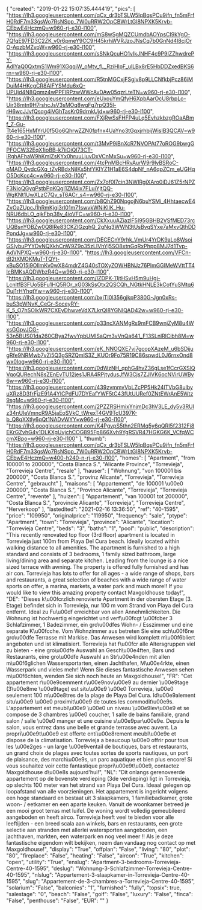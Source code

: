 {
"created": "2019-01-22 15:07:35.444419",
"pics": [
"https://lh3.googleusercontent.com/qCx_dr3bTSLW5IqBqsPCu9ifn_fn5mFrfH0RdF7m33gsWo7RsNSpp_7W0uRRW2OpCBWrLtGl8NPXK5Krvb-CEbwE4HczmQ=w960-rj-e30-l100",
"https://lh3.googleusercontent.com/mS8wSgMQZCUmdbAOYpsCI9kYgO-7QfqE97FD3C2ZK_v0r6pmeY9CC9H45krhWVRJzoJNsCq7b0GnNd4I8cjOrO-ApzbMZvoW=w960-rj-e30-l100",
"https://lh3.googleusercontent.com/sSNkQcuHO1vIkJNHF4c9P9IZZhwdrePY-AdlYaQ0QxtmS1Wm91XGqqjW_oMtv_fL_RziHlpF_ulLBx8rE5HbDDZxedBKS6rn=w960-rj-e30-l100",
"https://lh3.googleusercontent.com/R5tnMGCxjFSgjv8p9LLCNfkbjPcz86iMDuiM4HKcgCR8AIFYSMdu6xQ-UPUjd4N8Qqmz4wPPFlRPzwWWcAvDAw05qzrLteTN=w960-rj-e30-l100",
"https://lh3.googleusercontent.com/eUxouYmQfyH6XpbAarOcU8rbpLo-Uir38mtn9H7rshcJsV3sMOq8wgFg7rpQ35l-rH6wcJJvfQsqg4iVGhTasKr09drnkUjd=w960-rj-e30-l100",
"https://lh3.googleusercontent.com/FXjRwSsFHFP4uLq5EvhzkbzgROaABmf_Z-Gu-Tt4e165HxMYrU0f5Go6QhrwZZN0fpfnx4UaYno3tGqxjrhbijWisIB3QCAV=w960-rj-e30-l100",
"https://lh3.googleusercontent.com/t3MvP9iBnXcR7NVOPAt77oROG9bwgGPFOCW32EqX1ioBB-k7iiOiQI73CT-iRghAFhaW9hKmlZsKYx0hruuLjuvDxVCnMxSu=w960-rj-e30-l100",
"https://lh3.googleusercontent.com/4tcPnMBcHRvAurW9r9lyBSRoC-pMAD_QvdcGXq_tZvRBdxNjIKs5hfYKIYZ1H1aE6S4dpNf_nA6qpZCm_eUGHqO5DcKcc4c=w960-rj-e30-l100",
"https://lh3.googleusercontent.com/Zx7of0l7cin3NWIRgiXAro0iDJ61Z5rNPZF3NioQGyqPstbPqKQgI1ZM4ix7FLuiYjtQQ-WgKNt1UwXLzC7Qv_sT6ACr_s4=w960-rj-e30-l100",
"https://lh3.googleusercontent.com/b8QhZ90NpgojN6buYSMi_4HhtaecwE4ZvOaZUpcJ1hRmKjgi3rl01m71swvkWNiKlIK_Hu-NRU6dbLO_qjkFbp38v_4ioVFC=w960-rj-e30-l100",
"https://lh3.googleusercontent.com/CkXxuuAZiazlF5I95GBHB2VSfMED73rcUQBsnYOBZw0Q8lRe83CKZlGzqhQ_2gNq3WWN3tUsBvqSYxe7aMxvQthDDPondJg=w960-rj-e30-l100",
"https://lh3.googleusercontent.com/DECECnY9rhk_VmUr4YrDK9aLo8WsoiGSIybuPYYDvNQXkhCnW9Z9o35zLIVhYj5SO8xtnGqRxPhpp8MJ7d1Tvp-AdVNPXQ=w960-rj-e30-l100",
"https://lh3.googleusercontent.com/VFCn-tB2tXMOKMuT-TQYt-xBuSO15j9OllmKv0wX84mdrZ4G40sTOXyZOWHBNJz76PlmGGlMeWVttTT4IcBMKsAQDWbzR4Q=w960-rj-e30-l100",
"https://lh3.googleusercontent.com/IZDPK-11jtHSvH5m9uHgj-LcnltfB3FUo5BFu1HQ5ROr_xG03kSsOtx2QSCQh_NGtkHNLE3kCotYuSMtq6Duj1rHYhqtYw=w960-rj-e30-l100",
"https://lh3.googleusercontent.com/bxjTI0l356gjkpP380G-Jgn0xRs-buS3pWNvK_CeGr-SoceyRY-K_5_O7hSOlkWR7CXEyDhwveVdX7LkrQI8YGNIQAD42w=w960-rj-e30-l100",
"https://lh3.googleusercontent.com/p33ncXANMgRs9mFCB9wnjZyM8u4WxsGGpvJCG-53n5BUS01da260CBya2fwvYpbUMISaQm3vVnQa641_F13SLnlRlCibh8M=w960-rj-e30-l100",
"https://lh3.googleusercontent.com/eK_NNOQXE7vj7gcopXAzeM_u6bSDijugRfe9NRMwb7vZi5Q3gSRZQmIS3Z_KUOr9Fo75R19C86spwdL0J6rnxOnd8wx0Iog=w960-rj-e30-l100",
"https://lh3.googleusercontent.com/0dWzNH_qphG4hvZ36gLse1fCcrGXSlQVqoQURechN8sZEnEvTU12jes1JRA4RPjtydusJfW3Cjs7ZJlVK6ocNVirUWBy6w=w960-rj-e30-l100",
"https://lh3.googleusercontent.com/439zvmmvVbLZcPP5Hk24lTVbG8ulbyuXRz8D3frFjzE91A4YlCPdFU7DYEafYWF5tC43fUtUURef0ZNtEWrAnE5Wtz9sgMc=w960-rj-e30-l100",
"https://lh3.googleusercontent.com/2PZZRSHmixYnjmDc3hV3LE_dy5v3RUIz34nUIeVmncR9A5jaEoSVkC_tWrexT4GV9TcU397K-b_Q8qXXtly6qQt1NADvWYY=w960-rj-e30-l100",
"https://lh3.googleusercontent.com/K4PgvpS5thn2ERMq5y6qQRI5f2312Fi8EKrGZvhG4y1DLKXgUvjchCOG895Fp866Xvh9YgRSVR47HGKG6K_VCfqWCcmXBpo=w960-rj-e30-l100"
],
"thumb": "https://lh3.googleusercontent.com/qCx_dr3bTSLW5IqBqsPCu9ifn_fn5mFrfH0RdF7m33gsWo7RsNSpp_7W0uRRW2OpCBWrLtGl8NPXK5Krvb-CEbwE4HczmQ=w400-h240-n-rj-e30-l100",
"homes": [
"Apartment",
"from 100001 to 200000",
"Costa Blanca S.",
"Alicante Province",
"Torrevieja",
"Torrevieja Centre",
"resale"
],
"hauser": [
"Wohnung",
"von 100001 bis 200000",
"Costa Blanca S.",
"provinz Alicante",
"Torrevieja",
"Torrevieja Centre",
"gebraucht"
],
"maisons": [
"Appartement",
"de 100001 \u00e0 200000",
"Costa Blanca S.",
"Province Alicante",
"Torrevieja",
"Torrevieja Centre",
"revente"
],
"huizen": [
"Appartement",
"van 100001 tot 200000",
"Costa Blanca S.",
"provincie Alicante",
"Torrevieja",
"Torrevieja Centre",
"Herverkoop"
],
"lastedited": "2021-02-16 13:36:50",
"ref": "40-1595",
"price": "109950",
"originalprice": "119950",
"frequency": "sale",
"ptype": "Apartment",
"town": "Torrevieja",
"province": "Alicante",
"location": "Torrevieja Centre",
"beds": "3",
"baths": "1",
"pool": "public",
"description": "This recently renovated top floor (3rd floor) apartment is located in  Torrevieja just 100m from Playa Del Cura beach. Ideally located within  walking distance to all amenities. The apartment is furnished to a high  standard and consists of 3 bedrooms, 1 family sized bathroom, large  living/dining area and separate kitchen. Leading from the lounge is a  nice sized terrace with awning. The property is offered fully furnished  and has air con. Torrevieja has lots to offer for all ages - a wide range of  shops, bars and restaurants, a great selection of beaches with a wide  range of water sports on offer, a marina, markets, a water park and much  more!! If you would like to view this amazing property contact  Maxgoldhouse today!",
"DE": "Dieses k\u00fcrzlich renovierte Apartment in der obersten Etage (3. Etage) befindet sich in Torrevieja, nur 100 m vom Strand von Playa del Cura entfernt. Ideal zu Fu\u00df erreichbar von allen Annehmlichkeiten. Die Wohnung ist hochwertig eingerichtet und verf\u00fcgt \u00fcber 3 Schlafzimmer, 1 Badezimmer, ein gro\u00dfes Wohn- / Esszimmer und eine separate K\u00fcche. Vom Wohnzimmer aus betreten Sie eine sch\u00f6ne gro\u00dfe Terrasse mit Markise. Das Anwesen wird komplett m\u00f6bliert angeboten und ist klimatisiert. Torrevieja hat f\u00fcr alle Altersgruppen viel zu bieten - eine gro\u00dfe Auswahl an Gesch\u00e4ften, Bars und Restaurants, eine gro\u00dfe Auswahl an Str\u00e4nden mit allen m\u00f6glichen Wassersportarten, einen Jachthafen, M\u00e4rkte, einen Wasserpark und vieles mehr! Wenn Sie dieses fantastische Anwesen sehen m\u00f6chten, wenden Sie sich noch heute an Maxgoldhouse!",
"FR": "Cet appartement r\u00e9cemment r\u00e9nov\u00e9 au dernier \u00e9tage (3\u00e8me \u00e9tage) est situ\u00e9 \u00e0 Torrevieja, \u00e0 seulement 100 m\u00e8tres de la plage de Playa Del Cura. Id\u00e9alement situ\u00e9 \u00e0 proximit\u00e9 de toutes les commodit\u00e9s. L'appartement est meubl\u00e9 \u00e0 un niveau \u00e9lev\u00e9 et se compose de 3 chambres \u00e0 coucher, 1 salle de bains familiale, grand salon / salle \u00e0 manger et une cuisine s\u00e9par\u00e9e. Depuis le salon, vous entrez dans une belle et grande terrasse avec auvent. La propri\u00e9t\u00e9 est offerte enti\u00e8rement meubl\u00e9e et dispose de la climatisation. Torrevieja a beaucoup \u00e0 offrir pour tous les \u00e2ges - un large \u00e9ventail de boutiques, bars et restaurants, un grand choix de plages avec toutes sortes de sports nautiques, un port de plaisance, des march\u00e9s, un parc aquatique et bien plus encore! Si vous souhaitez voir cette fantastique propri\u00e9t\u00e9, contactez Maxgoldhouse d\u00e8s aujourd'hui!",
"NL": "Dit onlangs gerenoveerde appartement op de bovenste verdieping (3de verdieping) ligt in Torrevieja, op slechts 100 meter van het strand van Playa Del Cura. Ideaal gelegen op loopafstand van alle voorzieningen. Het appartement is ingericht volgens een hoge standaard en bestaat uit 3 slaapkamers, 1 familiebadkamer, grote woon- / eetkamer en een aparte keuken. Vanuit de woonkamer betreed je een mooi groot terras met luifel. De woning wordt volledig gemeubileerd aangeboden en heeft airco. Torrevieja heeft veel te bieden voor alle leeftijden - een breed scala aan winkels, bars en restaurants, een grote selectie aan stranden met allerlei watersporten aangeboden, een jachthaven, markten, een waterpark en nog veel meer !! Als je deze fantastische eigendom wilt bekijken, neem dan vandaag nog contact op met Maxgoldhouse!",
"display": "True",
"offplan": "False",
"living": "80",
"plot": "80",
"fireplace": "False",
"heating": "False",
"aircon": "True",
"kitchen": "open",
"utility": "True",
"enslug": "Apartment-3-bedrooms-Torrevieja-Centre-40-1595",
"deslug": "Wohnung-3-Schlafzimmer-Torrevieja-Centre-40-1595",
"nlslug": "Appartement-3-slaapkamer-in-Torrevieja-Centre-40-1595",
"slug": "Appartement-de-3-chambres-a-Torrevieja-Centre-40-1595",
"solarium": "False",
"balconies": "1",
"furnished": "fully",
"topsix": true,
"salestage": "0",
"beach": "False",
"golf": "False",
"luxury": "False",
"finca": "False",
"penthouse": "False",
"EUR": ""
}